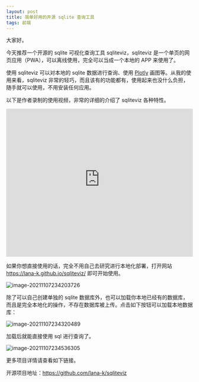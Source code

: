 ```yaml
---
layout: post
title: 简单好用的开源 sqlite 查询工具
tags: 前端
---
```


大家好。

今天推荐一个开源的 sqlite 可视化查询工具 sqliteviz，sqliteviz 是一个单页的网页应用（PWA），可以离线使用，完全可以当成一个本地的 APP 来使用了。

使用 sqliteviz 可以对本地的 sqlite 数据进行查询、使用  [Plotly](https://github.com/plotly/plotly.js) 画图等。从我的使用来看，sqliteviz 非常的轻巧，而且该有的功能都有，使用起来也没什么负担，随手就可以使用，不用安装任何应用。

以下是作者录制的使用视频，非常的详细的介绍了 sqliteviz 各种特性。

<iframe width="100%" height="400" src="https://user-images.githubusercontent.com/24638357/128249848-f8fab0f5-9add-46e0-a9c1-dd5085a8623e.mp4" frameborder="0" allowfullscreen></iframe>

如果你想直接使用的话，完全不用自己去研究进行本地化部署，打开网站 https://lana-k.github.io/sqliteviz/ 即可开始使用。

![image-20211107234203726](https://7465-test-3c9b5e-1-1301419220.tcb.qcloud.la/images/compress_image-20211107234203726.png)

除了可以自己创建单独的 sqlite 数据库外，也可以加载你本地已经有的数据库，而且是完全本地化的操作，不存在数据库被上传。点击如下按钮可以加载本地数据库：

![image-20211107234320489](https://7465-test-3c9b5e-1-1301419220.tcb.qcloud.la/images/compress_image-20211107234320489.png)

加载后就能直接使用 sql 进行查询了。

![image-20211107234536305](https://7465-test-3c9b5e-1-1301419220.tcb.qcloud.la/images/compress_image-20211107234536305.png)

更多项目详情请查看如下链接。

开源项目地址：https://github.com/lana-k/sqliteviz

